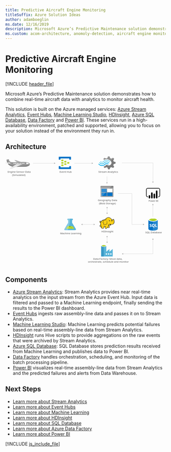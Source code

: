 ```yaml
---
title: Predictive Aircraft Engine Monitoring
titleSuffix: Azure Solution Ideas
author: adamboeglin
ms.date: 12/16/2019
description: Microsoft Azure’s Predictive Maintenance solution demonstrates how to combine real-time aircraft data with analytics to monitor aircraft health.
ms.custom: acom-architecture, anomoly-detection, aircraft engine monitor, aircraft health monitoring systems, 'https://azure.microsoft.com/solutions/architecture/aircraft-engine-monitoring-for-predictive-maintenance-in-aerospace/'
---
```

# Predictive Aircraft Engine Monitoring

[!INCLUDE [header_file](../header.md)]

Microsoft Azure’s Predictive Maintenance solution demonstrates how to combine real-time aircraft data with analytics to monitor aircraft health.

This solution is built on the Azure managed services: [Azure Stream Analytics](https://azure.microsoft.com/services/stream-analytics/), [Event Hubs](https://azure.microsoft.com/services/event-hubs/), [Machine Learning Studio](https://azure.microsoft.com/services/machine-learning-studio/), [HDInsight](https://azure.microsoft.com/services/hdinsight/), [Azure SQL Database](https://azure.microsoft.com/services/sql-database/), [Data Factory](https://azure.microsoft.com/services/data-factory/) and [Power BI](https://powerbi.microsoft.com). These services run in a high-availability environment, patched and supported, allowing you to focus on your solution instead of the environment they run in.

## Architecture

<svg class="architecture-diagram" aria-labelledby="aircraft-engine-monitoring-for-predictive-maintenance-in-aerospace" height="749.189" viewbox="0 0 1095.946 749.189"  xmlns="http://www.w3.org/2000/svg">
    <path d="M737.692 59.62l2.817-7.027 12.913-4.307v-9.975l-1.409-.453-11.5-3.174-2.817-7.027 5.865-11.557-7.278-7.027-1.409.68-10.565 5.214-7.509-2.952L712.1 0h-10.564l-.47 1.36-3.522 10.655-7.278 2.72-12.442-5.214-7.513 7.027.7 1.36L674.3 23.8a38 38 0 0118.547-4.534 38.592 38.592 0 0124.182 9.521 53.938 53.938 0 014.461 3.627 17.338 17.338 0 011.878 2.494c4.461 7.481 2.583 17-4.7 22.669a18.5 18.5 0 01-18.547 2.494c-.7-.453-1.174-.453-1.409-.68a24.393 24.393 0 01-3.991-2.72c-.47 0-.7-.453-1.409-.453a5.876 5.876 0 00-3.991 1.814l-.47.453a35.513 35.513 0 01-15.026 9.068l-2.113 4.307 7.043 6.8.47.453 1.409-.68 10.565-5.214 7.278 2.72 3.991 12.015h10.572l.47-1.36 3.756-10.655 7.278-2.72 12.443 5.214 7.043-7.481-.7-1.36z" fill="#7a7a7a"/>
    <path d="M674.772 41.938c-7.982 8.161-20.9 8.161-28.408-.453a2.014 2.014 0 00-3.287 0 2.524 2.524 0 00-.7 1.814 4.239 4.239 0 00.7 1.814c9.391 10.2 25.121 10.428 35.216.453 7.982-7.708 20.425-7.934 28.173.68 1.174 1.133 2.583 1.133 3.287 0a2.524 2.524 0 00.7-1.814 4.24 4.24 0 00-.7-1.814 24.191 24.191 0 00-34.981-.68z" fill="#48c8ef"/>
    <path d="M692.38 46.245a15.174 15.174 0 00-11.269 4.534l-.47.453-.47.453a26.945 26.945 0 01-20.425 8.161c-7.748 0-14.556-3.627-20.191-9.068-1.174-1.133-2.583-1.133-3.287 0-.235 0-.235.453-.235 1.133a3.029 3.029 0 001.174 2.04 31.5 31.5 0 0023.478 10.655c8.687.453 17.139-3.174 23.712-9.974l.47-.453.47-.453a10.833 10.833 0 017.748-3.174c2.817 0 5.4 1.36 7.748 3.627 1.174 1.133 2.583 1.133 3.287 0a2.524 2.524 0 00.7-1.814 4.24 4.24 0 00-.7-1.814 19.494 19.494 0 00-11.74-4.306z" fill="#00abec"/>
    <path d="M672.659 36.951a28.016 28.016 0 0120.425-8.388c7.513 0 14.556 3.627 19.721 9.068 1.174 1.133 2.583 1.133 3.287 0a2.524 2.524 0 00.7-1.814 4.24 4.24 0 00-.7-1.814 31.5 31.5 0 00-23.478-10.655 32.067 32.067 0 00-23.714 9.976l-.47.453-.47.453a10.833 10.833 0 01-7.748 3.174c-3.052 0-5.4-1.36-7.748-3.627-1.174-1.133-2.583-1.133-3.287 0a2.524 2.524 0 00-.7 1.814 4.239 4.239 0 00.7 1.814 15.444 15.444 0 0022.3.453l.47-.453z" fill="#84d6ef"/>
    <g opacity=".2" style="isolation:isolate" fill="#f1f1f1">
        <path d="M694.493 56.447c-.47 0-.7-.453-1.409-.453a5.876 5.876 0 00-3.991 1.814l-.47.453a35.513 35.513 0 01-15.023 9.067l-2.113 4.307 3.756 3.627 19.252-18.816zM674.537 24.029a38 38 0 0118.547-4.529 38.592 38.592 0 0124.182 9.521c1.174.907 2.113 1.587 3.287 2.494l19.486-18.816-3.991-3.854-1.409.68-10.565 5.214-7.278-2.72L712.1 0h-10.564l-.47 1.36-3.522 10.655-7.278 2.72-12.442-5.214-7.513 7.027.7 1.36z"/>
    </g>
    <text fill="#505050" font-family="SegoeUI, Segoe UI" font-size="16.653" transform="matrix(1.036 0 0 1 600.217 704.327)">
        Data Factory: Move data, <tspan x="-34.401" y="20.472">orchestrate, schedule and monitor</tspan>
    </text>
    <text fill="#505050" font-family="SegoeUI, Segoe UI" font-size="16.653" transform="matrix(1.036 0 0 1 957.03 524.469)">
        SQL Database
    </text>
    <path d="M481.722 494.339l-25.437-42.263-.036-17.131h.458a5.295 5.295 0 10-.022-10.582l-27.656.058a5.3 5.3 0 10.022 10.579h.458l.036 17.129-25.262 42.371c-2.771 4.646-.489 8.439 5.072 8.428l67.331-.14c5.559-.012 7.825-3.815 5.036-8.449z" fill="#59b4d9"/>
    <path fill="#b8d432" d="M425.123 476.243l-10.424 17.482 56.602-.118-10.495-17.439-35.683.075z"/>
    <path d="M441.065 481.4a5.024 5.024 0 005.1-4.94 4.756 4.756 0 00-.526-2.155l-9.188.019a4.746 4.746 0 00-.517 2.157 5.026 5.026 0 005.131 4.919z" fill="#7fba00"/>
    <ellipse cx="450.678" cy="487.079" fill="#7fba00" rx="2.509" ry="2.418" transform="rotate(-.119 452.082 488.206)"/>
    <path d="M404.283 494.5l25.261-42.37-.036-17.13h-.458a5.295 5.295 0 11-.022-10.582l11.917-.025.055 27.578-13.254 50.918-18.395.038c-5.557.012-7.839-3.781-5.068-8.427z" fill="#fff" opacity=".25" style="isolation:isolate"/>
    <text fill="#505050" font-family="SegoeUI, Segoe UI" font-size="16.653" transform="matrix(1.036 0 0 1 374.926 530.937)">
        Machine Learning
    </text>
    <text fill="#505050" font-family="SegoeUI, Segoe UI" font-size="15.354" transform="matrix(1.036 0 0 1 979.272 309.738)">
        Power BI
    </text>
    <path d="M417.085 39.811a1.336 1.336 0 01-1.439 1.389h-11.222a1.336 1.336 0 01-1.439-1.389v-8.058a1.336 1.336 0 011.439-1.389h11.222a1.336 1.336 0 011.439 1.389zM437.227 48.146a1.336 1.336 0 01-1.439 1.389h-11.222a1.336 1.336 0 01-1.439-1.389v-8.057a1.336 1.336 0 011.439-1.389h11.222a1.336 1.336 0 011.439 1.389zM417.085 56.481a1.336 1.336 0 01-1.439 1.389h-11.222a1.336 1.336 0 01-1.439-1.389v-8.057a1.336 1.336 0 011.439-1.389h11.222a1.336 1.336 0 011.439 1.389zM396.942 31.476a1.336 1.336 0 01-1.439 1.389h-11.51a1.336 1.336 0 01-1.439-1.389V23.14a1.336 1.336 0 011.439-1.389h11.222c1.151 0 1.727.556 1.727 1.389z" fill="#b8d432"/>
    <path d="M447.3 2.3h-80.571a1.336 1.336 0 00-1.439 1.389v16.67a1.336 1.336 0 001.439 1.389h8.632a1.336 1.336 0 001.439-1.389v-6.943h60.427v6.946c0 .834.575 1.389 1.727 1.389h8.346a1.336 1.336 0 001.439-1.389V3.692A1.336 1.336 0 00447.3 2.3zM447.3 66.484h-8.345a1.336 1.336 0 00-1.439 1.389v6.668H376.8v-6.946c0-.833-.575-1.389-1.727-1.389h-8.345c-.863 0-1.439.556-1.439 1.667v16.392a1.336 1.336 0 001.439 1.389H447.3a1.336 1.336 0 001.439-1.389V67.873a1.336 1.336 0 00-1.439-1.389z" fill="#0072c6"/>
    <path d="M396.942 48.146a1.336 1.336 0 01-1.439 1.389h-11.51a1.336 1.336 0 01-1.439-1.389v-8.335a1.336 1.336 0 011.439-1.389h11.222c1.151 0 1.727.556 1.727 1.389zM396.942 64.816a1.336 1.336 0 01-1.439 1.389h-11.51a1.336 1.336 0 01-1.439-1.389v-8.335a1.336 1.336 0 011.439-1.389h11.222c1.151 0 1.727.556 1.727 1.389z" fill="#b8d432"/>
    <text fill="#505050" font-family="SegoeUI, Segoe UI" font-size="16.653" transform="matrix(1.036 0 0 1 370.529 111.27)">
        Event Hub
    </text>
    <text fill="#505050" font-family="SegoeUI, Segoe UI" font-size="16.653" transform="matrix(1.036 0 0 1 636.302 111.27)">
        Stream Analytics
    </text>
    <text fill="#505050" font-family="SegoeUI, Segoe UI" font-size="16.653" transform="matrix(1.036 0 0 1 656.754 517.345)">
        HDInsight
    </text>
    <path fill="none" stroke="#afafaf" stroke-miterlimit="10" stroke-width="1.042" d="M695.538 548.588v35.009"/>
    <path fill="#afafaf" d="M690.343 550.108l5.195-8.996 5.194 8.996h-10.389zM690.343 582.077l5.195 8.996 5.194-8.996h-10.389z"/>
    <path fill="none" stroke="#afafaf" stroke-miterlimit="10" stroke-width="1.042" d="M525.932 463.952h79.418"/>
    <path fill="#afafaf" d="M527.452 469.146l-8.996-5.194 8.996-5.195v10.389zM603.83 469.146l8.996-5.194-8.996-5.195v10.389z"/>
    <path fill="none" stroke="#afafaf" stroke-miterlimit="10" stroke-width="1.042" d="M695.538 350.967v35.009"/>
    <path fill="#afafaf" d="M690.343 352.487l5.195-8.995 5.194 8.995h-10.389zM690.343 384.457l5.195 8.995 5.194-8.995h-10.389z"/>
    <text fill="#505050" font-family="SegoeUI, Segoe UI" font-size="16.653" transform="matrix(1.036 0 0 1 632.554 305.249)">
        Geography Data<tspan x="7.648" y="21.607">(Blob Storage)</tspan>
    </text>
    <text fill="#505050" font-family="SegoeUI, Segoe UI" font-size="16.653" transform="matrix(1.036 0 0 1 15.189 111.27)">
        Engine Sensor Data <tspan x="29.72" y="22.205">(Simulated)</tspan>
    </text>
    <path d="M650.551 273.105a3.322 3.322 0 003.181 3.357h81.815a3.355 3.355 0 003.357-3.357v-58.49h-88.353z" fill="#a0a1a2"/>
    <path d="M735.547 201.009h-81.815a3.322 3.322 0 00-3.181 3.357v10.072H738.9v-10.072a3.355 3.355 0 00-3.357-3.357" fill="#7a7a7a"/>
    <path fill="#0072c6" d="M657.089 220.623h36.048v22.972h-36.048zM657.089 246.776h36.048v22.972h-36.048z"/>
    <path fill="#fff" d="M696.318 220.623h35.871v22.972h-35.871z"/>
    <path fill="#0072c6" d="M696.318 246.776h35.871v22.972h-35.871z"/>
    <path d="M654.085 201.009a3.545 3.545 0 00-3.534 3.534v68.209a3.545 3.545 0 003.534 3.534h3.888l69.627-75.277z" fill="#fff" opacity=".2" style="isolation:isolate"/>
    <path d="M977.716 432.331l.129 61.89c.013 6.425 14.407 11.606 32.148 11.569l-.153-73.526z" fill="#0072c6"/>
    <path d="M1009.552 505.789h.44c17.74-.037 32.113-5.274 32.1-11.7l-.129-61.89-32.564.068z" fill="#0072c6"/>
    <path d="M1009.552 505.789h.44c17.74-.037 32.113-5.274 32.1-11.7l-.129-61.89-32.564.068z" fill="#fff" opacity=".15" style="isolation:isolate"/>
    <path d="M1041.963 432.2c.013 6.425-14.359 11.664-32.1 11.7s-32.134-5.142-32.148-11.567 14.359-11.664 32.1-11.7 32.134 5.142 32.148 11.567" fill="#fff"/>
    <path d="M1035.394 431.541c.009 4.242-11.426 7.7-25.54 7.73s-25.565-3.381-25.573-7.623 11.428-7.7 25.541-7.73 25.563 3.383 25.572 7.623" fill="#7fba00"/>
    <path d="M1030.049 436.243c3.343-1.3 5.35-2.933 5.346-4.7-.009-4.242-11.458-7.654-25.573-7.625s-25.549 3.49-25.54 7.731c0 1.765 2.017 3.386 5.366 4.676 4.668-1.823 11.967-3.009 20.194-3.026s15.529 1.138 20.208 2.942" fill="#b8d432"/>
    <path d="M999.726 475.246a5.276 5.276 0 01-2.083 4.472 9.383 9.383 0 01-5.778 1.6 11 11 0 01-5.249-1.12l-.009-4.525a8.094 8.094 0 005.362 2.054 3.645 3.645 0 002.184-.57 1.77 1.77 0 00.768-1.5 2.1 2.1 0 00-.745-1.6 13.635 13.635 0 00-3.022-1.747q-4.642-2.165-4.65-5.927a5.36 5.36 0 012.013-4.38 8.249 8.249 0 015.368-1.658 13.421 13.421 0 014.922.768l.009 4.226a8.02 8.02 0 00-4.668-1.4 3.453 3.453 0 00-2.076.561 1.759 1.759 0 00-.76 1.493 2.13 2.13 0 00.619 1.575 9.948 9.948 0 002.526 1.515 12.5 12.5 0 014.057 2.72 5.082 5.082 0 011.212 3.443zM1021.529 470.621a11.566 11.566 0 01-1.614 6.209 8.679 8.679 0 01-4.572 3.7l5.892 5.431-5.937.012-4.209-4.7a9.845 9.845 0 01-4.874-1.418 8.947 8.947 0 01-3.358-3.633 11.171 11.171 0 01-1.192-5.151 12.046 12.046 0 011.267-5.622 9.088 9.088 0 013.59-3.8 10.512 10.512 0 015.314-1.339 9.78 9.78 0 015.014 1.277 8.778 8.778 0 013.442 3.654 11.573 11.573 0 011.237 5.38zm-4.805.265a7.932 7.932 0 00-1.354-4.868 4.348 4.348 0 00-3.68-1.782 4.616 4.616 0 00-3.8 1.8 8.725 8.725 0 00-.009 9.521 4.5 4.5 0 003.721 1.766 4.559 4.559 0 003.743-1.725 7.286 7.286 0 001.379-4.712zM1036.974 480.867l-12.073.025-.042-20.272 4.566-.009.034 16.568 7.507-.016.008 3.704z" fill="#fff"/>
    <path d="M733.99 650.084V631l-21.6 18.764h-.473V631l-21.6 18.764v-39.258c0-3.311-7.411-6.623-17.187-6.623s-17.818 3.154-17.818 6.623v71.9h78.84zm-60.865-36.424c-7.1 0-12.772-1.734-12.772-3.627s5.677-3.627 12.772-3.627 12.772 1.577 12.772 3.627c-.157 1.892-5.834 3.627-12.772 3.627zm37.213 55.977h-8.672v-8.672h8.672zm-15.3 0h-8.672v-8.672h8.672zm22.075 0v-8.672h8.672v8.672z" fill="#59b4d9"/>
    <path fill="#3999c6" d="M655.307 610.033h17.503v72.376h-17.503z"/>
    <path d="M690.155 610.033c0 3.469-7.884 6.307-17.5 6.307s-17.345-2.838-17.345-6.307 7.884-6.307 17.5-6.307 17.345 2.681 17.345 6.307" fill="#fff"/>
    <path d="M686.686 609.56c0 2.365-6.15 4.1-13.876 4.1s-13.876-1.734-13.876-4.1 6.15-4.1 13.876-4.1 13.876 1.892 13.876 4.1" fill="#7fba00"/>
    <path d="M683.69 612.083c1.892-.631 2.838-1.577 2.838-2.523 0-2.365-6.15-4.1-13.876-4.1s-13.876 1.892-13.876 4.1c.158.946 1.261 1.892 3 2.523a33.475 33.475 0 0111.038-1.577 33.123 33.123 0 0110.88 1.577" fill="#b8d432"/>
    <path fill="#fcd116" d="M678.689 431.931l-7.106 1.218-6.294 2.842-5.481 3.452-5.279 6.293-2.842 3.046-2.843 1.015-.812-1.827 1.421-1.827.203-2.64h1.015l.813.812-.203-2.639-1.016-.812v-1.015l-2.436 1.421-2.436 2.639-.406 2.437 1.015 2.03.812 3.248 1.827.812h2.03l1.828-1.218-1.218 6.294 1.218 6.903-1.421 3.248-4.264 4.67.609 3.045 2.233 3.248 3.858 2.64 2.233.406h2.233l-1.421 6.09 5.279 2.234 6.7.812 2.233-1.624.203-3.858 2.639-4.263.203-3.452 6.091.609 5.685-.609-5.685 3.452 1.015 4.06 3.451 5.685 3.655 1.421 2.639-1.015 1.218-2.436 5.888-4.467 1.218 1.015 9.136.406 1.827-1.624.203-2.639-.609-1.015-.406-7.106-3.045-6.091.406-2.842 1.827 1.015 5.279 4.872 2.436.203 2.842-1.218 2.843-2.03 1.421-4.67 8.121.61 5.076-2.031 4.06-3.654 2.842-5.482.812-6.497-.609-7.308-1.624-6.7-1.624-2.233-2.233-.61-3.858 4.264-3.451 1.218-3.046-5.075-3.045-2.843-1.827-1.015-6.497-5.685-5.481-2.842-5.279-.406-6.294 1.015-5.481 2.03-3.655 3.046-3.045 3.654-3.046.812-5.278 5.076z"/>
    <path fill="#1e1e1e" d="M651.281 445.736l.812 1.016.203-1.219h-.609l-.406.203z"/>
    <path d="M744.671 437.819a22.51 22.51 0 00-2.436-8.121c-.2-.2-.406-.609-.609-.812a8.383 8.383 0 00-2.233-1.421 3.012 3.012 0 00-2.639 0c-.2.2-.406.2-.609.406a11.261 11.261 0 00-1.218 1.624 14.315 14.315 0 01-1.421 1.827 7.878 7.878 0 01-2.233 1.218 7.878 7.878 0 00-1.218-2.233 19.046 19.046 0 00-1.827-2.436l-1.624-1.624-1.827-1.218a45.194 45.194 0 01-4.873-3.857c-.609-.609-1.421-1.218-2.03-1.827-3.654-3.045-7.106-4.467-10.76-4.67s-7.512.812-12.181 2.639a21.4 21.4 0 00-5.279 3.248 29.138 29.138 0 00-3.857 4.467 6.006 6.006 0 00-2.03.406 7.2 7.2 0 00-2.436 1.624 13.135 13.135 0 01-1.827 1.624l-1.624 1.624a44.478 44.478 0 00-10.557 2.639 30.416 30.416 0 00-8.73 5.279 15.264 15.264 0 00-3.045 3.248 33.067 33.067 0 00-2.233 3.451l-1.827 1.827a4.213 4.213 0 01-2.03 1.218 1.571 1.571 0 01-.609.2v-.2a5.206 5.206 0 001.218-3.857c.2.2.2.406.406.609s.2.406.406.609l.406-.406.609.2a8.514 8.514 0 00.2-3.248 2.79 2.79 0 00-1.015-1.624c0-.2.2-.2.2-.406a2.934 2.934 0 00.406-1.421l-.406-.2.406.2.609-.406-.812.2a13.188 13.188 0 00-5.482 3.457 9.014 9.014 0 00-1.624 2.233 4.53 4.53 0 00-.609 2.639 6.1 6.1 0 001.218 2.233 12.939 12.939 0 00.406 1.421 2.886 2.886 0 01.406 1.218 4.218 4.218 0 002.233 2.03 4.949 4.949 0 002.436 0c-.2 1.015-.2 2.03-.406 3.045a42.5 42.5 0 00.2 4.873 2.575 2.575 0 00.2 1.218c0 .406.2.812.2 1.218a2.886 2.886 0 00-.406 1.218 8.485 8.485 0 01-.812 2.03l-1.624 1.624-1.421 1.421-.406.406c-1.015 1.015-1.218 1.218-1.015 2.842A28.914 28.914 0 00646 476.6a12.339 12.339 0 002.03 2.842 21.682 21.682 0 005.076 3.248 6.022 6.022 0 003.248.406c0 .2 0 .406-.2.406a9.9 9.9 0 00-.609 1.421c-1.218 2.842 0 4.263 2.03 5.076a19.956 19.956 0 003.248 1.015c.2 0 .406.2.812.2a30.342 30.342 0 005.685 1.218c2.233.2 4.263-.406 4.873-2.436a8.935 8.935 0 00.406-2.03v-1.827a10.871 10.871 0 011.421-2.436c0-.2.2-.2.2-.406.406-.812.812-1.218.812-1.827v-2.436a24.57 24.57 0 003.857.2h2.03c-.2 0-.406.2-.609.2a.2.2 0 00-.2.2c-1.827.812-1.827 2.639-1.218 4.263a9.656 9.656 0 002.233 4.06c1.421 2.03 2.639 3.857 4.06 4.67 1.624 1.015 3.451 1.015 5.888-.2a4.218 4.218 0 002.03-2.233c.2-.2.406-.609.609-.812a30.385 30.385 0 013.045-2.436 8.6 8.6 0 011.421-1.015 6.759 6.759 0 001.218.609 7.613 7.613 0 002.233.2h5.279c1.421 0 2.639 0 3.451-.609 1.015-.609 1.421-1.421 1.624-3.045v-1.624a2.7 2.7 0 00-.609-1.421v-4.467a10.19 10.19 0 00-.406-2.436 9.9 9.9 0 00-.812-2.233c-.2-.609-.406-1.015-.609-1.624l-.406.2.406-.2a12.419 12.419 0 00-1.015-2.436v-.609l.812.812 1.218 1.218a13.979 13.979 0 002.639 2.233 4.9 4.9 0 003.451.812 8.049 8.049 0 004.467-1.624 9.923 9.923 0 002.842-3.654c.2-.406.2-.812.406-1.218 0-.406.2-.609.2-1.015a23.247 23.247 0 006.5.2 18 18 0 005.888-1.624 14.928 14.928 0 005.888-5.888 22.949 22.949 0 002.842-9.136c-.201-2.428-.404-6.082-1.014-9.533zm-30.454 24.566c-.609 2.03-1.624 5.482 1.218 6.091a3.616 3.616 0 003.045-.609 5.721 5.721 0 01-2.639 0 1.781 1.781 0 01-1.421-1.218c.2.2.609.2 1.421.406 2.03.406 4.06-.406 4.467-2.03a20.99 20.99 0 01.609-2.436 12.939 12.939 0 001.421.406c-.2.812-.609 1.624-.812 2.639a5.741 5.741 0 01-5.685 3.857c-2.233 0-3.451-1.421-5.076-2.639-1.015-.812-2.03-1.827-3.045-2.639a22.46 22.46 0 01-7.309-3.654 13.9 13.9 0 005.482 4.264c-.406 3.654-1.624 6.294-2.639 9.745-.406 1.624-4.264 7.918-5.482 8.527-.812.406-5.482 4.467-6.5 5.076a9.111 9.111 0 01-2.233 2.639c-3.045 1.624-5.076-1.421-6.7-4.06-.812-1.218-2.842-4.67-1.015-5.685 1.624-.812 2.639-1.624 4.467-2.639a6.17 6.17 0 001.015 1.421c0-.609-.2-1.015-.2-1.624a5.8 5.8 0 010-2.639c0-.812.2-1.827.2-2.639-.2 1.015-.812 1.827-1.015 2.842a1.83 1.83 0 00-.2 1.015 32.8 32.8 0 01-11.775.2c-.2-1.421-.609-3.045-.812-4.06v6.5a4.621 4.621 0 01-.812 3.248c-.609 1.218-1.015 1.421-2.03 3.451a17.464 17.464 0 01-.2 3.248c-.609 2.03-6.091.406-7.512 0-1.827-.406-5.482-1.218-4.67-3.654a29.447 29.447 0 001.827-7.309c-3.248-4.67-6.294-11.166-6.9-17.054-.406-4.467-.2-7.309.812-9.948 1.624-4.264 3.654-8.121 7.106-11.166 4.67-4.06 8.933-5.685 15.836-6.7-1.624 1.827-3.248 3.857-5.076 5.888a31.46 31.46 0 00-4.06 6.5c-1.624 3.248-1.624 4.467.609 7.106 1.827 2.436 2.842 3.451 3.451 5.888a13.149 13.149 0 00-1.015 4.264c2.233 2.436 3.857 4.06 5.888 4.467a7.863 7.863 0 005.685-.609c4.06-2.03 7.918-4.873 12.587-5.076 2.233-5.279 2.03-9.745.812-15.024a89.919 89.919 0 01-1.218-10.354 26.466 26.466 0 00-.406 10.557c.812 4.467 1.421 9.339-.812 13.2-4.264.406-7.918 2.842-11.775 4.873a6.7 6.7 0 01-4.873.406c-1.218-.2-2.233-1.218-4.06-3.248a9.431 9.431 0 011.218-4.67 88.536 88.536 0 014.873-8.324c-2.03 2.639-4.06 4.873-5.685 7.309-.609-1.827-1.624-2.842-3.045-4.873s-1.624-2.842-.609-5.279c1.218-2.436 2.03-4.467 4.06-6.5 3.248-3.654 6.294-7.512 9.948-11.166 2.03-1.827 2.842-1.827 5.279-2.233s4.67-.812 7.106-1.421a41.445 41.445 0 01-6.9.609c2.233-2.842 3.451-4.467 7.106-6.091 8.933-3.857 14.618-4.264 21.521 1.624a48.606 48.606 0 005.279 4.263 8.935 8.935 0 00-2.03.406 7.74 7.74 0 013.045.2c.2.2.609.406.812.609a8.266 8.266 0 012.842 2.436 26.883 26.883 0 012.436 4.06c-.406-.2-.812-.2-1.218-.406a1.221 1.221 0 00-.812-.2 2.441 2.441 0 00-1.624.406 6.616 6.616 0 01-2.639.812 2.242 2.242 0 001.624 0h.2c-.2.2-.2.609-.406 1.015a3.455 3.455 0 00.2 1.421c0 .2.2.2.2.406-.406.2-.609.2-1.015.406a19.566 19.566 0 014.873 0c.2.609.2 1.015.406 1.624h-.609a2.777 2.777 0 00-2.842-.2c-3.451.812-2.639 2.842-4.263 5.888 1.624-2.03 1.624-4.264 4.263-4.873.609-.2 1.015-.406 1.421-.2a3.984 3.984 0 00-1.827 1.827c-.812 2.233-.2 3.857-1.218 5.888 1.015-1.827 1.015-3.451 2.03-5.482.406-.609 1.624-1.827 2.233-1.827h.609a19.765 19.765 0 01.2 3.248c-.2 1.827-.609 4.467-.812 5.482 1.015-1.218 1.421-3.654 1.827-5.482a15.37 15.37 0 000-6.091c-.609-2.842 2.233-2.233 3.857-3.654 1.218-1.015 2.03-2.436 3.045-3.451s2.842.406 3.248 1.624a40.415 40.415 0 012.233 16.242c-.609 5.076-3.045 10.76-7.512 13.2-5.685 3.248-12.587 1.218-18.272-.609a14.5 14.5 0 01-3.045-1.624 4.562 4.562 0 01.409 3.639zm-5.076 20.505c-.2 2.03-.812 2.233-2.842 2.233a42.437 42.437 0 01-5.076-.2 11.029 11.029 0 01-2.233-.406c1.827-1.421 5.076-7.106 5.685-9.136s1.421-3.857 1.827-5.888a11.446 11.446 0 00.812 2.436 12.015 12.015 0 011.015 3.857 39.12 39.12 0 00.2 4.873 3.142 3.142 0 01.613 2.231zm-59.283-42.229a3.24 3.24 0 00-.609 1.624c-.609 2.233.2 4.264-1.827 5.888 1.015 1.827.812 2.639 3.045 1.827a8.383 8.383 0 002.233-1.421c-.2.812-.609 1.624-.812 2.436 0 .2 0 .2-.2.406-1.624.609-3.654 1.015-4.467-.609a10.051 10.051 0 01-.812-2.639c-2.64-2.64 1.217-6.294 3.45-7.512zm.2 2.436a1.221 1.221 0 01.2-.812c0-.2 0-.2.2-.406.609.406.609.812.812 1.624-.396-.403-.802-.609-1.208-.403zm2.03 23.754a47.984 47.984 0 005.482 11.775 13.988 13.988 0 01-.609 1.624c-1.624 2.233-5.685-1.015-6.9-2.233a8.212 8.212 0 01-2.436-4.467c-.2-1.015 0-1.015.812-1.827l3.045-3.045zm77.352-33.5c0 .2.2.406.2.609l-.2.2c-.2-.2-.406-.609-.609-.812zm-75.52 12.385zm-3.248-4.873zm-5.076 7.715zm28.423 29.845zm49.538-15.023zm18.272-6.9z" fill="#1e1e1e"/>
    <path d="M734.52 435.788c2.842-1.015 4.263-3.248 4.873-6.091a11.106 11.106 0 01-5.279 5.279c-1.218.609-2.03.406-3.451.2 1.421.612 2.437 1.018 3.857.612zM718.278 438.631a21.114 21.114 0 00-3.045.406c0-.406-.2-.609-.2-1.015a2.881 2.881 0 00-1.833-1.622c.609-.406 1.421-.812 2.03-1.218-1.624.812-3.451.609-4.873 1.421-1.218.812-2.842 3.451-4.06 4.467a16.936 16.936 0 002.436-1.624 3.764 3.764 0 00.406 1.421 3.2 3.2 0 001.421 1.421 6.351 6.351 0 00-1.015 2.03 17.739 17.739 0 018.733-5.687zM703.661 435.585c.609-2.436 1.421-4.67 5.076-6.294-4.873 1.219-5.685 3.249-5.076 6.294zM711.579 458.73c-.2.609-.2 1.624-.406 2.233a8.787 8.787 0 011.015-2.436c.406-.812.609-.812 1.421-1.218a18.865 18.865 0 002.03-1.015c-.609 0-1.624.406-2.233.406-1.421.2-1.624.609-1.827 2.03zM685.592 431.322c-1.827 1.827-3.451 7.715-4.06 10.151.812-2.03 3.045-7.512 4.67-8.933a4.247 4.247 0 011.218-.812c-1.218 2.03-1.015 2.436-.609 5.076a10.718 10.718 0 012.842-5.888c1.624-.406 3.248-1.015 5.076-1.624-2.03.2-3.857.406-5.888.609-1.828.406-2.234.406-3.249 1.421z" fill="#1e1e1e"/>
    <path d="M709.751 441.676a1.362 1.362 0 012.436-1.218v.2a13.136 13.136 0 00-1.827 1.624.648.648 0 01-.609-.609M724.775 435.788a1.015 1.015 0 012.03 0v.406a4.778 4.778 0 00-1.624.406c-.2 0-.406-.406-.406-.812" fill="#fffacb"/>
    <path fill="none" stroke="#afafaf" stroke-miterlimit="10" stroke-width="1.042" d="M1008.883 565.797v97.996"/>
    <path fill="#afafaf" d="M1003.689 567.316l5.194-8.995 5.194 8.995h-10.388z"/>
    <path fill="none" stroke="#afafaf" stroke-miterlimit="10" stroke-width="1.042" d="M1008.622 329.873v80.788"/>
    <path fill="#afafaf" d="M1003.428 331.393l5.194-8.996 5.195 8.996h-10.389z"/>
    <path fill="none" stroke="#afafaf" stroke-miterlimit="10" stroke-width="1.041" d="M804.042 664.348h205.135"/>
    <path fill="#afafaf" d="M805.561 669.541l-8.992-5.193 8.992-5.193v10.386z"/>
    <path fill="none" stroke="#afafaf" stroke-miterlimit="10" stroke-width="1.041" d="M335.012 46.506H188.163"/>
    <path fill="#afafaf" d="M333.492 41.313l8.993 5.193-8.993 5.192V41.313z"/>
    <path fill="none" stroke="#afafaf" stroke-miterlimit="10" stroke-width="1.041" d="M592.585 46.506H471.827"/>
    <path fill="#afafaf" d="M591.066 41.313l8.992 5.193-8.992 5.192V41.313z"/>
    <path fill="none" stroke="#afafaf" stroke-miterlimit="10" stroke-width="1.041" d="M1008.945 173.093l.788-128.808"/>
    <path fill="#afafaf" d="M1014.147 171.605l-5.247 8.961-5.138-9.024 10.385.063z"/>
    <path fill="none" stroke="#afafaf" stroke-miterlimit="10" stroke-width="1.041" d="M694.705 178.644v-42.21"/>
    <path fill="#afafaf" d="M699.898 177.124l-5.193 8.993-5.193-8.993h10.386z"/>
    <path fill="none" stroke="#afafaf" stroke-miterlimit="10" stroke-width="1.041" d="M942.862 463.952h-77.459"/>
    <path fill="#afafaf" d="M941.343 458.759l8.992 5.193-8.992 5.192v-10.385z"/>
    <path fill="none" stroke="#afafaf" stroke-miterlimit="10" stroke-width="1.041" d="M769.923 253.008h95.48M865.403 463.952V253.008M796.569 44.285h213.164"/>
    <path fill="#b3b3b3" d="M61.043 24.947l23.836 18.444 27.461-.127 2.958-2.24-43.122-16.129-11.133.052z"/>
    <path d="M8.33 21.48l15.576-2.3s.089 19.3 20.874 19.943 76.439-1.839 76.439-1.839 23.754.632 32.674 3.56c7.884 2.588 12.645 5.879 13.4 9.587s-.694 10.394-8.841 14.143-14.078 5.261-20.757 5.292c-10.391.048-82.38 1.124-90.555-1.064s-22.3-6.576-29.777-19.159S9.845 28.153 8.33 21.48z" fill="#999"/>
    <path d="M166.445 56.97C155.89 64.275 61.219 65.023 41.914 61.4 26.525 58.518 13.383 32.062 8.677 21.429l-.347.051c1.515 6.673 1.557 15.579 9.037 28.162S38.97 66.613 47.144 68.8s80.164 1.113 90.555 1.064c6.68-.031 12.61-1.543 20.757-5.292a15.248 15.248 0 007.989-7.602z" fill="#7f7f7f"/>
    <path fill="#666" d="M75.645 70.154l8.616-.04 33.326-15.741-41.942 15.781z"/>
    <path fill="#e6e6e6" d="M27.17 82.996l17.813-.083 72.604-28.54-40.831-2.038L27.17 82.996z"/>
    <path fill="#f2f2f2" stroke="#e6e6e6" stroke-miterlimit="10" stroke-width="1.11" d="M1.004 42.296l3.739 5.92 30.43-.141-3.739-5.92-30.43.141z"/>
    <circle cx="59.662" cy="47.219" fill="#fff" r="3.711" transform="rotate(-.266 59.556 47.095)"/>
    <circle cx="70.794" cy="47.168" fill="#fff" r="3.711" transform="rotate(-.266 70.757 47.121)"/>
    <circle cx="81.927" cy="47.116" fill="#fff" r="3.711" transform="rotate(-.266 81.742 47.147)"/>
    <circle cx="93.06" cy="47.064" fill="#fff" r="3.711" transform="translate(-.217 .432)"/>
    <circle cx="104.193" cy="47.013" fill="#fff" r="3.711" transform="rotate(-.266 104.144 46.983)"/>
    <circle cx="115.326" cy="46.961" fill="#fff" r="3.711" transform="rotate(-.266 115.129 47.009)"/>
    <circle cx="126.459" cy="46.909" fill="#fff" r="3.711" transform="rotate(-.266 126.33 46.82)"/>
    <path d="M143.505 41.635l.052 11.133s40.061-3.897-.052-11.133z" fill="#fff"/>
    <path d="M1046.464 277.17h-1.93v-3.86h1.93a7.436 7.436 0 007.427-7.427v-39.425a7.436 7.436 0 00-7.427-7.428h-73.122a7.436 7.436 0 00-7.427 7.428v39.428a7.436 7.436 0 007.427 7.427h1.93v3.86h-1.93a11.3 11.3 0 01-11.286-11.287v-39.428a11.3 11.3 0 0111.287-11.287h73.121a11.3 11.3 0 0111.287 11.287v39.428a11.3 11.3 0 01-11.287 11.287"/>
    <path d="M985.2 264.248a5.237 5.237 0 015.237 5.237v12.077a5.238 5.238 0 01-5.237 5.238 5.237 5.237 0 01-5.239-5.235v-12.079a5.238 5.238 0 015.238-5.238zM1001.669 286.8a5.239 5.239 0 01-5.239-5.238v-31a5.238 5.238 0 1110.477 0v31a5.239 5.239 0 01-5.238 5.239M1034.613 286.648a5.239 5.239 0 01-5.239-5.238v-43.9a5.238 5.238 0 0110.477 0v43.9a5.239 5.239 0 01-5.238 5.239M1018.141 286.8a5.239 5.239 0 01-5.239-5.238v-23.028a5.238 5.238 0 0110.477 0v23.029a5.239 5.239 0 01-5.238 5.239"/>
</svg>

## Components
* [Azure Stream Analytics](https://azure.microsoft.com/services/stream-analytics/): Stream Analytics provides near real-time analytics on the input stream from the Azure Event Hub. Input data is filtered and passed to a Machine Learning endpoint, finally sending the results to the Power BI dashboard.
* [Event Hubs](https://azure.microsoft.com/services/event-hubs/) ingests raw assembly-line data and passes it on to Stream Analytics.
* [Machine Learning Studio](https://azure.microsoft.com/services/machine-learning-studio/): Machine Learning predicts potential failures based on real-time assembly-line data from Stream Analytics.
* [HDInsight](https://azure.microsoft.com/services/hdinsight/) runs Hive scripts to provide aggregations on the raw events that were archived by Stream Analytics.
* [Azure SQL Database](https://azure.microsoft.com/services/sql-database/): SQL Database stores prediction results received from Machine Learning and publishes data to Power BI.
* [Data Factory](https://azure.microsoft.com/services/data-factory/) handles orchestration, scheduling, and monitoring of the batch processing pipeline.
* [Power BI](https://powerbi.microsoft.com) visualizes real-time assembly-line data from Stream Analytics and the predicted failures and alerts from Data Warehouse.

## Next Steps
* [Learn more about Stream Analytics](/azure/stream-analytics/stream-analytics-introduction)
* [Learn more about Event Hubs](/azure/event-hubs/event-hubs-what-is-event-hubs)
* [Learn more about Machine Learning](/azure/machine-learning/machine-learning-what-is-machine-learning)
* [Learn more about HDInsight](/azure/hdinsight/)
* [Learn more about SQL Database](/azure/sql-database/)
* [Learn more about Azure Data Factory](/azure/data-factory/data-factory-introduction)
* [Learn more about Power BI](https://powerbi.microsoft.com/documentation/powerbi-landing-page/)

[!INCLUDE [js_include_file](../../_js/index.md)]
